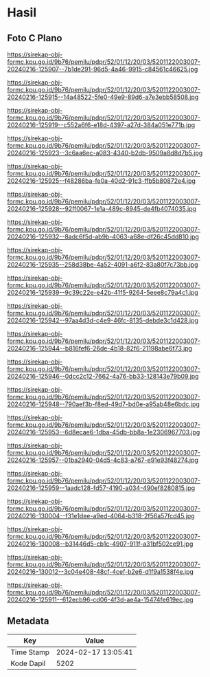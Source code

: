 # Hasil

## Foto C Plano

https://sirekap-obj-formc.kpu.go.id/9b76/pemilu/pdpr/52/01/12/20/03/5201122003007-20240216-125907--7b1de291-96d5-4a46-9915-c84561c46625.jpg

https://sirekap-obj-formc.kpu.go.id/9b76/pemilu/pdpr/52/01/12/20/03/5201122003007-20240216-125915--14a48522-5fe0-49e9-89d6-a7e3ebb58508.jpg

https://sirekap-obj-formc.kpu.go.id/9b76/pemilu/pdpr/52/01/12/20/03/5201122003007-20240216-125919--c552a6f6-e18d-4397-a27d-384a051e771b.jpg

https://sirekap-obj-formc.kpu.go.id/9b76/pemilu/pdpr/52/01/12/20/03/5201122003007-20240216-125923--3c6aa6ec-a083-4340-b2db-9509a8d8d7b5.jpg

https://sirekap-obj-formc.kpu.go.id/9b76/pemilu/pdpr/52/01/12/20/03/5201122003007-20240216-125925--f48286ba-fe0a-40d2-91c3-ffb5b80872e4.jpg

https://sirekap-obj-formc.kpu.go.id/9b76/pemilu/pdpr/52/01/12/20/03/5201122003007-20240216-125928--92ff0067-1e1a-489c-8945-de4fb4074035.jpg

https://sirekap-obj-formc.kpu.go.id/9b76/pemilu/pdpr/52/01/12/20/03/5201122003007-20240216-125932--8adc6f5d-ab9b-4063-a68e-df26c45dd810.jpg

https://sirekap-obj-formc.kpu.go.id/9b76/pemilu/pdpr/52/01/12/20/03/5201122003007-20240216-125935--258d38be-4a52-4091-a6f2-83a80f7c73bb.jpg

https://sirekap-obj-formc.kpu.go.id/9b76/pemilu/pdpr/52/01/12/20/03/5201122003007-20240216-125939--9c39c22e-e42b-41f5-9264-5eee8c79a4c1.jpg

https://sirekap-obj-formc.kpu.go.id/9b76/pemilu/pdpr/52/01/12/20/03/5201122003007-20240216-125942--97aa4d3d-c4e9-46fc-8135-debde3c1d428.jpg

https://sirekap-obj-formc.kpu.go.id/9b76/pemilu/pdpr/52/01/12/20/03/5201122003007-20240216-125944--b816fef6-26de-4b18-82f6-21198abe6f73.jpg

https://sirekap-obj-formc.kpu.go.id/9b76/pemilu/pdpr/52/01/12/20/03/5201122003007-20240216-125946--0dcc2c12-7662-4a76-bb33-128143e79b09.jpg

https://sirekap-obj-formc.kpu.go.id/9b76/pemilu/pdpr/52/01/12/20/03/5201122003007-20240216-125948--790aef3b-f8ed-49d7-bd0e-a95ab48e6bdc.jpg

https://sirekap-obj-formc.kpu.go.id/9b76/pemilu/pdpr/52/01/12/20/03/5201122003007-20240216-125953--6d8ecae6-1dba-45db-bb8a-1e2306967703.jpg

https://sirekap-obj-formc.kpu.go.id/9b76/pemilu/pdpr/52/01/12/20/03/5201122003007-20240216-125957--01ba2940-04d5-4c83-a767-e91e93f48274.jpg

https://sirekap-obj-formc.kpu.go.id/9b76/pemilu/pdpr/52/01/12/20/03/5201122003007-20240216-125959--1aadc128-fd57-4190-a034-490ef8280815.jpg

https://sirekap-obj-formc.kpu.go.id/9b76/pemilu/pdpr/52/01/12/20/03/5201122003007-20240216-130004--f31e1dee-a9ed-4064-b318-2f56a57fcd45.jpg

https://sirekap-obj-formc.kpu.go.id/9b76/pemilu/pdpr/52/01/12/20/03/5201122003007-20240216-130008--b31446d5-cb1c-4907-911f-a31bf502ce91.jpg

https://sirekap-obj-formc.kpu.go.id/9b76/pemilu/pdpr/52/01/12/20/03/5201122003007-20240216-130012--3c04e408-48cf-4cef-b2e6-d1f9a1538f4e.jpg

https://sirekap-obj-formc.kpu.go.id/9b76/pemilu/pdpr/52/01/12/20/03/5201122003007-20240216-125911--612ecb96-cd06-4f3d-ae4a-15474fe619ec.jpg


## Metadata

| Key        | Value               |
| ---------- | ------------------- |
| Time Stamp | 2024-02-17 13:05:41 |
| Kode Dapil | 5202                |



